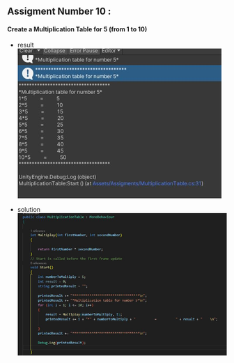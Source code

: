 ## Assigment Number 10 : 
#### Create a Multiplication Table for 5 (from 1 to 10)
- result 
![](IMG/Capture.JPG)

- solution 
![](IMG/solutionJPG.JPG)


